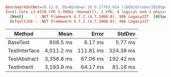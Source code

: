 ``` ini

BenchmarkDotNet=v0.12.0, OS=Windows 10.0.17763.914 (1809/October2018Update/Redstone5)
Intel Core i3-4170 CPU 3.70GHz (Haswell), 1 CPU, 4 logical and 2 physical cores
  [Host]     : .NET Framework 4.7.2 (4.7.3468.0), X86 LegacyJIT  [AttachedDebugger]
  DefaultJob : .NET Framework 4.7.2 (4.7.3468.0), X86 LegacyJIT


```
|        Method |       Mean |     Error |    StdDev |
|-------------- |-----------:|----------:|----------:|
|      BaseTest |   608.5 ms |   6.17 ms |   5.77 ms |
| TestInterface | 4,011.2 ms | 111.81 ms | 324.38 ms |
|  TestAbstract | 3,356.8 ms |  67.06 ms | 192.42 ms |
|   TestInherit | 3,193.9 ms |  64.17 ms |  81.16 ms |
